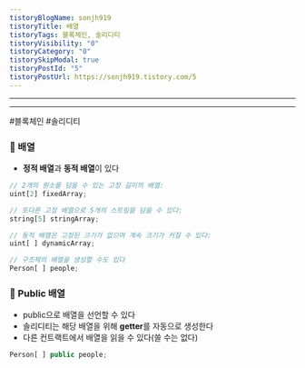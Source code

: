 ```yaml
---
tistoryBlogName: sonjh919
tistoryTitle: 배열
tistoryTags: 블록체인, 솔리디티
tistoryVisibility: "0"
tistoryCategory: "0"
tistorySkipModal: true
tistoryPostId: "5"
tistoryPostUrl: https://sonjh919.tistory.com/5
---
```

---
---

#블록체인 #솔리디티 
### 📌 배열
+ **정적 배열**과 **동적 배열**이 있다

``` JavaScript
// 2개의 원소를 담을 수 있는 고정 길이의 배열:
uint[2] fixedArray;

// 또다른 고정 배열으로 5개의 스트링을 담을 수 있다:
string[5] stringArray; 

// 동적 배열은 고정된 크기가 없으며 계속 크기가 커질 수 있다:
uint[ ] dynamicArray;

// 구조체의 배열을 생성할 수도 있다
Person[ ] people;
```

### 📌 Public 배열
+ public으로 배열을 선언할 수 있다
+ 솔리디티는 해당 배열을 위해 **getter**를 자동으로 생성한다
+ 다른 컨트랙트에서 배열을 읽을 수 있다(쓸 수는 없다)

``` JavaScript
Person[ ] public people;
```